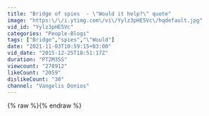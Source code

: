 ```yaml
---
title: "Bridge of spies  - \"Would it help?\" quote"
image: "https:\/\/i.ytimg.com\/vi\/Yylz3pHE5Vc\/hqdefault.jpg"
vid_id: "Yylz3pHE5Vc"
categories: "People-Blogs"
tags: ["Bridge","spies","\"Would"]
date: "2021-11-03T10:59:15+03:00"
vid_date: "2015-12-25T18:51:17Z"
duration: "PT2M35S"
viewcount: "278912"
likeCount: "2059"
dislikeCount: "30"
channel: "Vangelis Donios"
---
```

{% raw %}{% endraw %}
